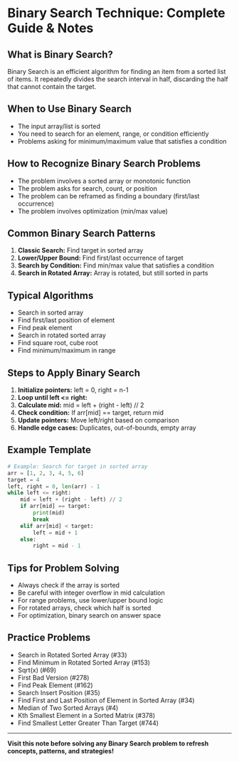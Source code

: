 # Binary Search Technique: Complete Guide & Notes

## What is Binary Search?
Binary Search is an efficient algorithm for finding an item from a sorted list of items. It repeatedly divides the search interval in half, discarding the half that cannot contain the target.

## When to Use Binary Search
- The input array/list is sorted
- You need to search for an element, range, or condition efficiently
- Problems asking for minimum/maximum value that satisfies a condition

## How to Recognize Binary Search Problems
- The problem involves a sorted array or monotonic function
- The problem asks for search, count, or position
- The problem can be reframed as finding a boundary (first/last occurrence)
- The problem involves optimization (min/max value)

## Common Binary Search Patterns
1. **Classic Search:** Find target in sorted array
2. **Lower/Upper Bound:** Find first/last occurrence of target
3. **Search by Condition:** Find min/max value that satisfies a condition
4. **Search in Rotated Array:** Array is rotated, but still sorted in parts

## Typical Algorithms
- Search in sorted array
- Find first/last position of element
- Find peak element
- Search in rotated sorted array
- Find square root, cube root
- Find minimum/maximum in range

## Steps to Apply Binary Search
1. **Initialize pointers:** left = 0, right = n-1
2. **Loop until left <= right:**
3. **Calculate mid:** mid = left + (right - left) // 2
4. **Check condition:** If arr[mid] == target, return mid
5. **Update pointers:** Move left/right based on comparison
6. **Handle edge cases:** Duplicates, out-of-bounds, empty array

## Example Template
```python
# Example: Search for target in sorted array
arr = [1, 2, 3, 4, 5, 6]
target = 4
left, right = 0, len(arr) - 1
while left <= right:
    mid = left + (right - left) // 2
    if arr[mid] == target:
        print(mid)
        break
    elif arr[mid] < target:
        left = mid + 1
    else:
        right = mid - 1
```

## Tips for Problem Solving
- Always check if the array is sorted
- Be careful with integer overflow in mid calculation
- For range problems, use lower/upper bound logic
- For rotated arrays, check which half is sorted
- For optimization, binary search on answer space

## Practice Problems
- Search in Rotated Sorted Array (#33)
- Find Minimum in Rotated Sorted Array (#153)
- Sqrt(x) (#69)
- First Bad Version (#278)
- Find Peak Element (#162)
- Search Insert Position (#35)
- Find First and Last Position of Element in Sorted Array (#34)
- Median of Two Sorted Arrays (#4)
- Kth Smallest Element in a Sorted Matrix (#378)
- Find Smallest Letter Greater Than Target (#744)

---
**Visit this note before solving any Binary Search problem to refresh concepts, patterns, and strategies!**
